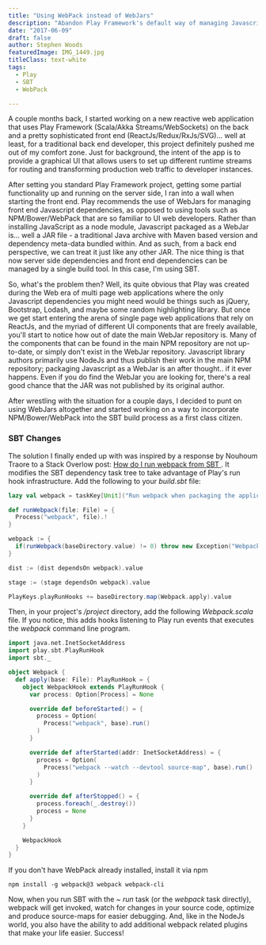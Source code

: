 ```yaml
---
title: "Using WebPack instead of WebJars"
description: "Abandon Play Framework's default way of managing Javascript dependencies and replace with WebPack"
date: "2017-06-09"
draft: false
author: Stephen Woods
featuredImage: IMG_1449.jpg
titleClass: text-white
tags:
  - Play
  - SBT
  - WebPack

---
```

A couple months back, I started working on a new reactive web application that uses Play Framework (Scala/Akka Streams/WebSockets) on the back 
and a pretty sophisticated front end (ReactJs/Redux/RxJs/SVG)... well at least, for a traditional back end developer, 
this project definitely pushed me out of my comfort zone. Just for background, the intent of the app is to provide a 
graphical UI that allows users to set up different runtime streams for routing and transforming production web traffic to
developer instances. 

After setting you standard Play Framework project, getting some partial functionality up and running on the server side,
I ran into a wall when starting the front end. Play recommends the use of WebJars for managing front end Javascript dependencies,
as opposed to using tools such as NPM/Bower/WebPack that are so familiar to UI web developers. Rather than installing JavaScript as a
node module, Javascript packaged as a WebJar is... well a JAR file - a traditional Java archive with Maven based version and 
dependency meta-data bundled within. And as such, from a back end perspective, we can treat it just like any other JAR. 
The nice thing is that now server side dependencies and front end dependencies can be managed by a single build tool. In
this case, I'm using SBT.

So, what's the problem then? Well, its quite obvious that Play was created during the Web era of multi page web applications
where the only Javascript dependencies you might need would be things such as jQuery, Bootstrap, Lodash, and maybe some
random highlighting library. But once we get start entering the arena of single page web applications that rely on ReactJs,
and the myriad of different UI components that are freely available, you'll start to notice how out of date the main
WebJar repository is. Many of the components that can be found in the main NPM repository are not up-to-date, or simply 
don't exist in the WebJar repository. Javascript library authors primarily use NodeJs and thus publish their work in the main NPM 
repository; packaging Javascript as a WebJar is an after thought.. if it ever happens. Even if you do find the WebJar
you are looking for, there's a real good chance that the JAR was not published by its original author. 

After wrestling with the situation for a couple days, I decided to punt on using WebJars altogether and started working 
on a way to incorporate NPM/Bower/WebPack into the SBT build process as a first class citizen.


### SBT Changes
The solution I finally ended up with was inspired by a response by Nouhoum Traore to a Stack Overlow post: [How do I run webpack from SBT
](https://stackoverflow.com/questions/34568008/how-do-i-run-webpack-from-sbt/47606867). It modifies the SBT dependency 
task tree to take advantage of Play's run hook infrastructure. Add the following to your _build.sbt_ file: 

```scala
lazy val webpack = taskKey[Unit]("Run webpack when packaging the application")

def runWebpack(file: File) = {
  Process("webpack", file).!
}

webpack := {
  if(runWebpack(baseDirectory.value) != 0) throw new Exception("Webpack crashed.")
}

dist := (dist dependsOn webpack).value

stage := (stage dependsOn webpack).value

PlayKeys.playRunHooks += baseDirectory.map(Webpack.apply).value
``` 

Then, in your project's _/project_ directory, add the following _Webpack.scala_ file. If you notice, this adds hooks 
listening to Play run events that executes the _webpack_ command line program.

```scala
import java.net.InetSocketAddress
import play.sbt.PlayRunHook
import sbt._

object Webpack {
  def apply(base: File): PlayRunHook = {
    object WebpackHook extends PlayRunHook {
      var process: Option[Process] = None

      override def beforeStarted() = {
        process = Option(
          Process("webpack", base).run()
        )
      }

      override def afterStarted(addr: InetSocketAddress) = {
        process = Option(
          Process("webpack --watch --devtool source-map", base).run()
        )
      }

      override def afterStopped() = {
        process.foreach(_.destroy())
        process = None
      }
    }

    WebpackHook
  }
}
``` 

If you don't have WebPack already installed, install it via npm
```shell
npm install -g webpack@3 webpack webpack-cli
```

Now, when you run SBT with the _~ run_ task (or the _webpack_ task directly), webpack will get invoked, watch for changes in your source code, optimize 
and produce source-maps for easier debugging. And, like in the NodeJs world, you also have the ability to add additional
webpack related plugins that make your life easier. Success!